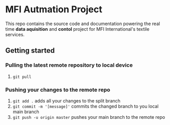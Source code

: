 # MFI Autmation Project

This repo contains the source code and documentation powering the real time **data aquisition** and **contol** project for MFI International's textile services. 

## Getting started

### Pulling the latest remote repository to local device

1. `git pull`

### Pushing your changes to the remote repo

1. `git add .` adds all your changes to the split branch
1. `git commit -m '[message]'` commits the changed branch to you local main branch
1. `git push -u origin master` pushes your main branch to the remote repo 